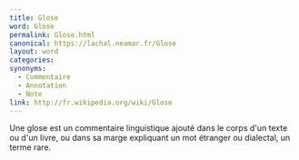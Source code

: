 ```yaml
---
title: Glose
word: Glose
permalink: Glose.html
canonical: https://lachal.neamar.fr/Glose
layout: word
categories:
synonyms:
  - Commentaire
  - Annotation
  - Note
link: http://fr.wikipedia.org/wiki/Glose
---
```


Une glose est un commentaire linguistique ajouté dans le corps d'un texte ou d'un livre, ou dans sa marge expliquant un mot étranger ou dialectal, un terme rare.

